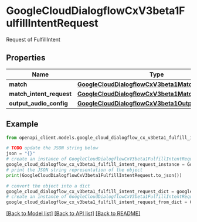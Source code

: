 # GoogleCloudDialogflowCxV3beta1FulfillIntentRequest

Request of FulfillIntent

## Properties

Name | Type | Description | Notes
------------ | ------------- | ------------- | -------------
**match** | [**GoogleCloudDialogflowCxV3beta1Match**](GoogleCloudDialogflowCxV3beta1Match.md) |  | [optional] 
**match_intent_request** | [**GoogleCloudDialogflowCxV3beta1MatchIntentRequest**](GoogleCloudDialogflowCxV3beta1MatchIntentRequest.md) |  | [optional] 
**output_audio_config** | [**GoogleCloudDialogflowCxV3beta1OutputAudioConfig**](GoogleCloudDialogflowCxV3beta1OutputAudioConfig.md) |  | [optional] 

## Example

```python
from openapi_client.models.google_cloud_dialogflow_cx_v3beta1_fulfill_intent_request import GoogleCloudDialogflowCxV3beta1FulfillIntentRequest

# TODO update the JSON string below
json = "{}"
# create an instance of GoogleCloudDialogflowCxV3beta1FulfillIntentRequest from a JSON string
google_cloud_dialogflow_cx_v3beta1_fulfill_intent_request_instance = GoogleCloudDialogflowCxV3beta1FulfillIntentRequest.from_json(json)
# print the JSON string representation of the object
print(GoogleCloudDialogflowCxV3beta1FulfillIntentRequest.to_json())

# convert the object into a dict
google_cloud_dialogflow_cx_v3beta1_fulfill_intent_request_dict = google_cloud_dialogflow_cx_v3beta1_fulfill_intent_request_instance.to_dict()
# create an instance of GoogleCloudDialogflowCxV3beta1FulfillIntentRequest from a dict
google_cloud_dialogflow_cx_v3beta1_fulfill_intent_request_from_dict = GoogleCloudDialogflowCxV3beta1FulfillIntentRequest.from_dict(google_cloud_dialogflow_cx_v3beta1_fulfill_intent_request_dict)
```
[[Back to Model list]](../README.md#documentation-for-models) [[Back to API list]](../README.md#documentation-for-api-endpoints) [[Back to README]](../README.md)


